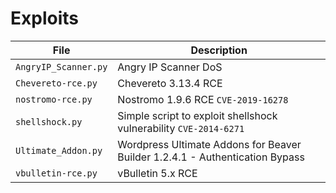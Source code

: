 # Exploits

| File  | Description  |
|---|---|
| `AngryIP_Scanner.py`  | Angry IP Scanner DoS  |
| `Chevereto-rce.py`  |  Chevereto 3.13.4 RCE  |
| `nostromo-rce.py`  | Nostromo 1.9.6 RCE `CVE-2019-16278` |
| `shellshock.py`  | Simple script to exploit shellshock vulnerability `CVE-2014-6271`  |
| `Ultimate_Addon.py`  | Wordpress Ultimate Addons for Beaver Builder 1.2.4.1 - Authentication Bypass  |
| `vbulletin-rce.py`  | vBulletin 5.x RCE  |